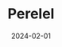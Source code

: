 ---  
layout: startup_page  
title: "Perelel"  
id: "perelelhealth.com"  
permalink: "/perelelperelelhealth.com02012024/"  
website: "https://perelelhealth.com/"  
funding_round: "Series A"  
funding_amount: "$6M"  
investors: "Unilever Ventures, Willow Growth, Selva Ventures"  
about: "Perelel is the first and only female OB/GYN-founded vitamin company offering clean, targeted nutrition for various distinct stages of a woman's hormonal journey. They focus on providing precise and transparent prenatal vitamins and other supplements, addressing the lack of regulation and misinformation in the market. Their products are meticulously developed with a panel of OB/GYNs and women's health experts."  
markets: "Healthtech, Vitamins, Supplements, Women's Health"  
hq: "Santa Monica, California, United States"  
founded_year: "2020"  
linkedin: "https://www.linkedin.com/company/perelel"  
twitter: "https://twitter.com/perelelhealth"  
instagram: ""  
facebook: "https://www.facebook.com/perelelhealth"  
crunchbase: "https://www.crunchbase.com/organization/perelel"  
pitchbook: "https://pitchbook.com/profiles/company/438903-46"  

date_display: "01-Feb-2024"  
date: "2024-02-01"

# SEO Optimization  
meta_title: "Perelel - Series A Funding ($6M)"  
meta_description: "Perelel, Perelel is the first and only female OB/GYN-founded vitamin company offering clean, targeted nutrition for various distinct stages of a woman's hormon..."  
meta_keywords: "Perelel, Healthtech, Vitamins, Supplements, Women's Health, Series A funding"  
canonical_url: "https://startup.projectstartups.com/perelelperelelhealth.com02012024/"  
---